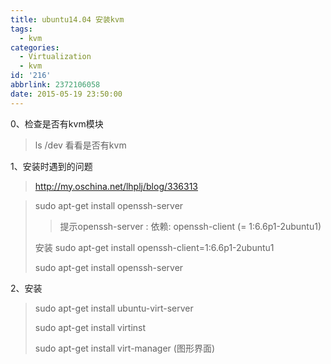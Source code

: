 ```yaml
---
title: ubuntu14.04 安装kvm
tags:
  - kvm
categories:
  - Virtualization
  - kvm
id: '216'
abbrlink: 2372106058
date: 2015-05-19 23:50:00
---
```


0、检查是否有kvm模块

> ls /dev 看看是否有kvm

  

1、安装时遇到的问题

> http://my.oschina.net/lhplj/blog/336313

> sudo apt-get install openssh-server
> 
> > 提示openssh-server : 依赖: openssh-client (= 1:6.6p1-2ubuntu1)
> 
> 安装 sudo apt-get install openssh-client=1:6.6p1-2ubuntu1
> 
> sudo apt-get install openssh-server

  

2、安装

> sudo apt-get install ubuntu-virt-server
> 
> sudo apt-get install virtinst
> 
> sudo apt-get install virt-manager (图形界面)